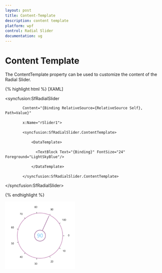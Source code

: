 ```yaml
---
layout: post
title: Content-Template
description: content template  
platform: wpf
control: Radial Slider 
documentation: ug
---
```


# Content Template

The ContentTemplate property can be used to customize the content of the Radial Slider. 


{% highlight html %}
[XAML]

  <syncfusion:SfRadialSlider

            Content="{Binding RelativeSource={RelativeSource Self}, Path=Value}"

            x:Name="rSlider1">

            <syncfusion:SfRadialSlider.ContentTemplate>

                <DataTemplate>

                  <TextBlock Text="{Binding}" FontSize="24" Foreground="LightSkyBlue"/>

                </DataTemplate>

            </syncfusion:SfRadialSlider.ContentTemplate>

  </syncfusion:SfRadialSlider>

{% endhighlight %}

![C:/Users/ApoorvahR/Desktop/5.png](Concepts_images/Concepts_img4.png)








